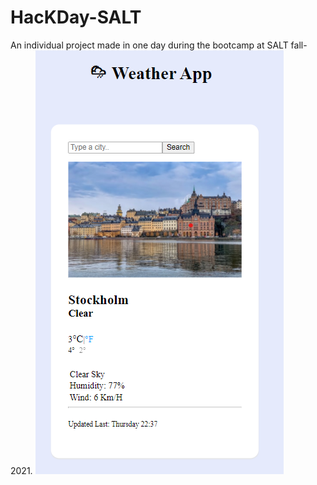 # HacKDay-SALT
An individual project made in one day during the bootcamp at SALT fall-2021.
![](https://github.com/Amani2392/HacKDay-SALT/blob/main/screenshot.png)

